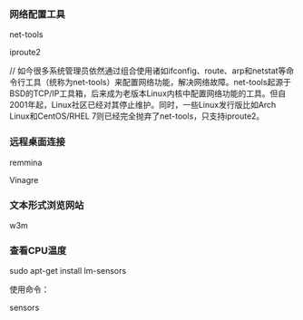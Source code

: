 ### 网络配置工具
net-tools

iproute2

// 如今很多系统管理员依然通过组合使用诸如ifconfig、route、arp和netstat等命令行工具（统称为net-tools）来配置网络功能，解决网络故障。net-tools起源于BSD的TCP/IP工具箱，后来成为老版本Linux内核中配置网络功能的工具。但自2001年起，Linux社区已经对其停止维护。同时，一些Linux发行版比如Arch Linux和CentOS/RHEL 7则已经完全抛弃了net-tools，只支持iproute2。

### 远程桌面连接
remmina

Vinagre

### 文本形式浏览网站
w3m

### 查看CPU温度
sudo apt-get install lm-sensors

使用命令：

sensors

